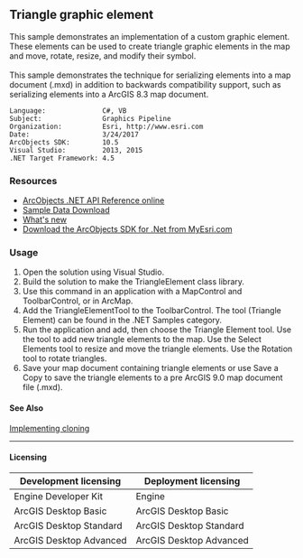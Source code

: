 ## Triangle graphic element

  <div xmlns="http://www.w3.org/1999/xhtml">This sample demonstrates an implementation of a custom graphic element. These elements can be used to create triangle graphic elements in the map and move, rotate, resize, and modify their symbol.</div>
  <div xmlns="http://www.w3.org/1999/xhtml"> </div>
  <div xmlns="http://www.w3.org/1999/xhtml">This sample demonstrates the technique for serializing elements into a map document (.mxd) in addition to backwards compatibility support, such as serializing elements into a ArcGIS 8.3 map document. </div>  


<!-- TODO: Fill this section below with metadata about this sample-->
```
Language:              C#, VB
Subject:               Graphics Pipeline
Organization:          Esri, http://www.esri.com
Date:                  3/24/2017
ArcObjects SDK:        10.5
Visual Studio:         2013, 2015
.NET Target Framework: 4.5
```

### Resources

* [ArcObjects .NET API Reference online](http://desktop.arcgis.com/en/arcobjects/latest/net/webframe.htm)  
* [Sample Data Download](../../releases)  
* [What's new](http://desktop.arcgis.com/en/arcobjects/latest/net/webframe.htm#05247c04-bfd9-4e36-ae09-bc6e833c3b14.htm)  
* [Download the ArcObjects SDK for .Net from MyEsri.com](https://my.esri.com/)  

### Usage
1. Open the solution using Visual Studio.  
1. Build the solution to make the TriangleElement class library.  
1. Use this command in an application with a MapControl and ToolbarControl, or in ArcMap.  
1. Add the TriangleElementTool to the ToolbarControl. The tool (Triangle Element) can be found in the .NET Samples category.  
1. Run the application and add, then choose the Triangle Element tool. Use the tool to add new triangle elements to the map. Use the Select Elements tool to resize and move the triangle elements. Use the Rotation tool to rotate triangles.  
1. Save your map document containing triangle elements or use Save a Copy to save the triangle elements to a pre ArcGIS 9.0 map document file (.mxd).  







#### See Also  
[Implementing cloning](http://desktop.arcgis.com/search/?q=Implementing%20cloning&p=0&language=en&product=arcobjects-sdk-dotnet&version=&n=15&collection=help)  


---------------------------------

#### Licensing  
| Development licensing | Deployment licensing | 
| ------------- | ------------- | 
| Engine Developer Kit | Engine |  
| ArcGIS Desktop Basic | ArcGIS Desktop Basic |  
| ArcGIS Desktop Standard | ArcGIS Desktop Standard |  
| ArcGIS Desktop Advanced | ArcGIS Desktop Advanced |  


